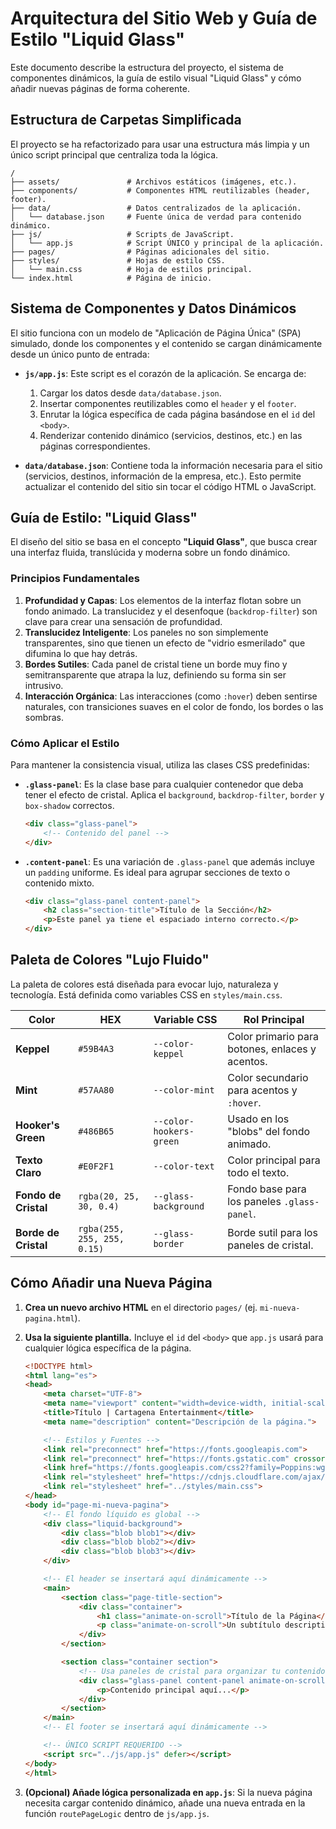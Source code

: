# Arquitectura del Sitio Web y Guía de Estilo "Liquid Glass"

Este documento describe la estructura del proyecto, el sistema de componentes dinámicos, la guía de estilo visual "Liquid Glass" y cómo añadir nuevas páginas de forma coherente.

## Estructura de Carpetas Simplificada

El proyecto se ha refactorizado para usar una estructura más limpia y un único script principal que centraliza toda la lógica.

```
/
├── assets/               # Archivos estáticos (imágenes, etc.).
├── components/           # Componentes HTML reutilizables (header, footer).
├── data/                 # Datos centralizados de la aplicación.
│   └── database.json     # Fuente única de verdad para contenido dinámico.
├── js/                   # Scripts de JavaScript.
│   └── app.js            # Script ÚNICO y principal de la aplicación.
├── pages/                # Páginas adicionales del sitio.
├── styles/               # Hojas de estilo CSS.
│   └── main.css          # Hoja de estilos principal.
└── index.html            # Página de inicio.
```

## Sistema de Componentes y Datos Dinámicos

El sitio funciona con un modelo de "Aplicación de Página Única" (SPA) simulado, donde los componentes y el contenido se cargan dinámicamente desde un único punto de entrada:

-   **`js/app.js`**: Este script es el corazón de la aplicación. Se encarga de:
    1.  Cargar los datos desde `data/database.json`.
    2.  Insertar componentes reutilizables como el `header` y el `footer`.
    3.  Enrutar la lógica específica de cada página basándose en el `id` del `<body>`.
    4.  Renderizar contenido dinámico (servicios, destinos, etc.) en las páginas correspondientes.

-   **`data/database.json`**: Contiene toda la información necesaria para el sitio (servicios, destinos, información de la empresa, etc.). Esto permite actualizar el contenido del sitio sin tocar el código HTML o JavaScript.

## Guía de Estilo: "Liquid Glass"

El diseño del sitio se basa en el concepto **"Liquid Glass"**, que busca crear una interfaz fluida, translúcida y moderna sobre un fondo dinámico.

### Principios Fundamentales

1.  **Profundidad y Capas**: Los elementos de la interfaz flotan sobre un fondo animado. La translucidez y el desenfoque (`backdrop-filter`) son clave para crear una sensación de profundidad.
2.  **Translucidez Inteligente**: Los paneles no son simplemente transparentes, sino que tienen un efecto de "vidrio esmerilado" que difumina lo que hay detrás.
3.  **Bordes Sutiles**: Cada panel de cristal tiene un borde muy fino y semitransparente que atrapa la luz, definiendo su forma sin ser intrusivo.
4.  **Interacción Orgánica**: Las interacciones (como `:hover`) deben sentirse naturales, con transiciones suaves en el color de fondo, los bordes o las sombras.

### Cómo Aplicar el Estilo

Para mantener la consistencia visual, utiliza las clases CSS predefinidas:

-   **`.glass-panel`**: Es la clase base para cualquier contenedor que deba tener el efecto de cristal. Aplica el `background`, `backdrop-filter`, `border` y `box-shadow` correctos.

    ```html
    <div class="glass-panel">
        <!-- Contenido del panel -->
    </div>
    ```

-   **`.content-panel`**: Es una variación de `.glass-panel` que además incluye un `padding` uniforme. Es ideal para agrupar secciones de texto o contenido mixto.

    ```html
    <div class="glass-panel content-panel">
        <h2 class="section-title">Título de la Sección</h2>
        <p>Este panel ya tiene el espaciado interno correcto.</p>
    </div>
    ```

## Paleta de Colores "Lujo Fluido"

La paleta de colores está diseñada para evocar lujo, naturaleza y tecnología. Está definida como variables CSS en `styles/main.css`.

| Color               | HEX        | Variable CSS                      | Rol Principal                               |
| ------------------- | ---------- | --------------------------------- | ------------------------------------------- |
| **Keppel**          | `#59B4A3`  | `--color-keppel`                  | Color primario para botones, enlaces y acentos. |
| **Mint**            | `#57AA80`  | `--color-mint`                    | Color secundario para acentos y `:hover`.   |
| **Hooker's Green**  | `#486B65`  | `--color-hookers-green`           | Usado en los "blobs" del fondo animado.     |
| **Texto Claro**     | `#E0F2F1`  | `--color-text`                    | Color principal para todo el texto.         |
| **Fondo de Cristal**| `rgba(20, 25, 30, 0.4)` | `--glass-background` | Fondo base para los paneles `.glass-panel`. |
| **Borde de Cristal**| `rgba(255, 255, 255, 0.15)` | `--glass-border` | Borde sutil para los paneles de cristal.    |

## Cómo Añadir una Nueva Página

1.  **Crea un nuevo archivo HTML** en el directorio `pages/` (ej. `mi-nueva-pagina.html`).

2.  **Usa la siguiente plantilla.** Incluye el `id` del `<body>` que `app.js` usará para cualquier lógica específica de la página.

    ```html
    <!DOCTYPE html>
    <html lang="es">
    <head>
        <meta charset="UTF-8">
        <meta name="viewport" content="width=device-width, initial-scale=1.0">
        <title>Título | Cartagena Entertainment</title>
        <meta name="description" content="Descripción de la página.">

        <!-- Estilos y Fuentes -->
        <link rel="preconnect" href="https://fonts.googleapis.com">
        <link rel="preconnect" href="https://fonts.gstatic.com" crossorigin>
        <link href="https://fonts.googleapis.com/css2?family=Poppins:wght@400;500;600;700&display=swap" rel="stylesheet">
        <link rel="stylesheet" href="https://cdnjs.cloudflare.com/ajax/libs/font-awesome/6.5.1/css/all.min.css">
        <link rel="stylesheet" href="../styles/main.css">
    </head>
    <body id="page-mi-nueva-pagina">
        <!-- El fondo líquido es global -->
        <div class="liquid-background">
            <div class="blob blob1"></div>
            <div class="blob blob2"></div>
            <div class="blob blob3"></div>
        </div>

        <!-- El header se insertará aquí dinámicamente -->
        <main>
            <section class="page-title-section">
                <div class="container">
                    <h1 class="animate-on-scroll">Título de la Página</h1>
                    <p class="animate-on-scroll">Un subtítulo descriptivo.</p>
                </div>
            </section>

            <section class="container section">
                <!-- Usa paneles de cristal para organizar tu contenido -->
                <div class="glass-panel content-panel animate-on-scroll">
                    <p>Contenido principal aquí...</p>
                </div>
            </section>
        </main>
        <!-- El footer se insertará aquí dinámicamente -->

        <!-- ÚNICO SCRIPT REQUERIDO -->
        <script src="../js/app.js" defer></script>
    </body>
    </html>
    ```

3.  **(Opcional) Añade lógica personalizada en `app.js`**: Si la nueva página necesita cargar contenido dinámico, añade una nueva entrada en la función `routePageLogic` dentro de `js/app.js`.

